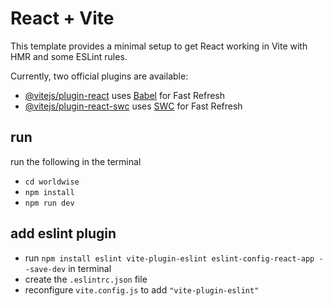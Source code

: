 # React + Vite

This template provides a minimal setup to get React working in Vite with HMR and some ESLint rules.

Currently, two official plugins are available:

- [@vitejs/plugin-react](https://github.com/vitejs/vite-plugin-react/blob/main/packages/plugin-react/README.md) uses [Babel](https://babeljs.io/) for Fast Refresh
- [@vitejs/plugin-react-swc](https://github.com/vitejs/vite-plugin-react-swc) uses [SWC](https://swc.rs/) for Fast Refresh

## run

run the following in the terminal

- `cd worldwise`
- `npm install`
- `npm run dev`

## add eslint plugin

- run `npm install eslint vite-plugin-eslint eslint-config-react-app --save-dev` in terminal
- create the `.eslintrc.json` file
- reconfigure `vite.config.js` to add `"vite-plugin-eslint"`
